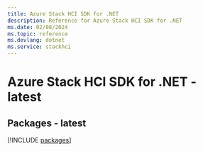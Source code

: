 ```yaml
---
title: Azure Stack HCI SDK for .NET
description: Reference for Azure Stack HCI SDK for .NET
ms.date: 02/08/2024
ms.topic: reference
ms.devlang: dotnet
ms.service: stackhci
---
```

# Azure Stack HCI SDK for .NET - latest
## Packages - latest
[!INCLUDE [packages](stack-hci-index.md)]